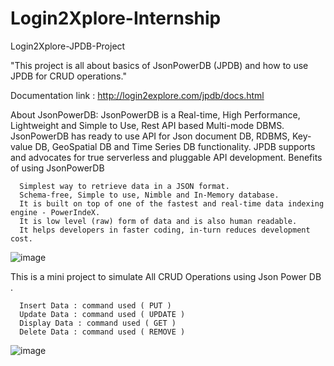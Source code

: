 # Login2Xplore-Internship
Login2Xplore-JPDB-Project

"This project is all about basics of JsonPowerDB (JPDB) and how to use JPDB for CRUD operations."

Documentation link : http://login2explore.com/jpdb/docs.html

About JsonPowerDB:
JsonPowerDB is a Real-time, High Performance, Lightweight and Simple to Use, Rest API based Multi-mode DBMS. JsonPowerDB has ready to use API for Json document DB, RDBMS, Key-value DB, GeoSpatial DB and Time Series DB functionality. JPDB supports and advocates for true serverless and pluggable API development.
Benefits of using JsonPowerDB

      Simplest way to retrieve data in a JSON format.
      Schema-free, Simple to use, Nimble and In-Memory database.
      It is built on top of one of the fastest and real-time data indexing engine - PowerIndeX.
      It is low level (raw) form of data and is also human readable.
      It helps developers in faster coding, in-turn reduces development cost.

![image](https://user-images.githubusercontent.com/85631983/121378476-dc009080-c960-11eb-874e-f01fcdfd0465.png)

This is a mini project to simulate All CRUD Operations using Json Power DB .

      Insert Data : command used ( PUT )
      Update Data : command used ( UPDATE )
      Display Data : command used ( GET )
      Delete Data : command used ( REMOVE )

![image](https://user-images.githubusercontent.com/85631983/121379058-4e717080-c961-11eb-908b-40e1a95c1189.png)
